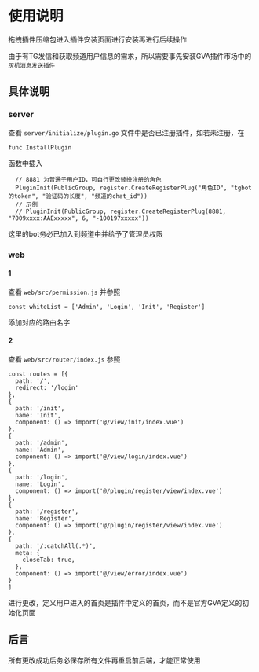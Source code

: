 # 使用说明

拖拽插件压缩包进入插件安装页面进行安装再进行后续操作

由于有TG发信和获取频道用户信息的需求，所以需要事先安装GVA插件市场中的```灰机消息发送插件```

## 具体说明

### server

查看 ```server/initialize/plugin.go``` 文件中是否已注册插件，如若未注册，在

```
func InstallPlugin
```

函数中插入

```
  // 8881 为普通子用户ID，可自行更改替换注册的角色
  PluginInit(PublicGroup, register.CreateRegisterPlug("角色ID", "tgbot的token", "验证码的长度", "频道的chat_id"))
  // 示例
  // PluginInit(PublicGroup, register.CreateRegisterPlug(8881, "7009xxxx:AAExxxxx", 6, "-100197xxxxx"))
```

这里的bot务必已加入到频道中并给予了管理员权限

### web

#### 1

查看 ```web/src/permission.js``` 并参照

```
const whiteList = ['Admin', 'Login', 'Init', 'Register']
```

添加对应的路由名字

#### 2

查看 ```web/src/router/index.js``` 参照

```
const routes = [{
  path: '/',
  redirect: '/login'
},
{
  path: '/init',
  name: 'Init',
  component: () => import('@/view/init/index.vue')
},
{
  path: '/admin',
  name: 'Admin',
  component: () => import('@/view/login/index.vue')
},
{
  path: '/login',
  name: 'Login',
  component: () => import('@/plugin/register/view/index.vue')
},
{
  path: '/register',
  name: 'Register',
  component: () => import('@/plugin/register/view/index.vue')
},
{
  path: '/:catchAll(.*)',
  meta: {
    closeTab: true,
  },
  component: () => import('@/view/error/index.vue')
}
]
```

进行更改，定义用户进入的首页是插件中定义的首页，而不是官方GVA定义的初始化页面

## 后言

所有更改成功后务必保存所有文件再重启前后端，才能正常使用

